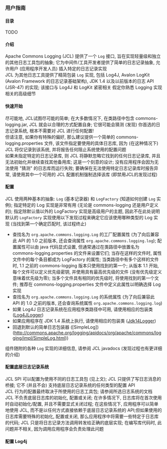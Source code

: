 ### 用户指南

#### 目录
TODO

#### 介绍
Apache Commons Logging (JCL) 提供了一个 `Log` 接口, 旨在实现轻量级和独立的其他日志工具包的抽象; 它为中间件/工具开发者提供了简单的日志记录抽象, 允许用户 (应用程序开发人员) 插入特定的日志记录实现  
JCL 为其他日志工具提供了精简包装 `Log` 实现, 包括 Log4J, Avalon LogKit (Avalon Framework 的日志记录基础架构), JDK 1.4 以及以前版本的日志 API (JSR-47) 的实现; 该接口与 Log4J 和 LogKit 紧密相关
假定你熟悉 Logging 实现相关的高级细节

#### 快速开始
尽可能地, JCL试图尽可能的简单; 在大多数情况下, 在类路径中包含 commons-logging.jar, JCL 就会以合理的方式配置自身; 它很可能会猜测 (发现) 你首选的日志记录系统, 根本不需要对 JCL 进行任何配置!  
但请注意, 如果你有特殊的偏好, 那么建议提供一个简单的 commons-logging.properties 文件, 该文件指定要使用的具体日志库, 因为 (在这种情况下) JCL 将仅记录到该系统, 并将报告任何阻止系统使用的配置问题  
如果未指定特定的日志记录库, 则 JCL 将静默忽略它找到的任何日志记录库, 并且无法初始化并继续查找其他备用库; 这是一个刻意的设计; 没有应用程序会因为无法使用 "猜测" 的日志库而运行失败; 要确保在无法使用特定日志记录库时报告异常, 请使用其中一个可用的 JCL 配置机制强制选择该库 (即禁用JCL的发现过程)

#### 配置
JCL 使用两种基本的抽象: `Log` (基本记录器) 和 `LogFactory` (知道如何创建 `Log` 实例); 指定特定的 Log 实现是非常有用 (无论是 commons-logging 还是用户定义的); 指定除默认值以外的 LogFactory 实现是高级用户的主题, 因此不在此处说明  
默认的 `LogFactory` 实现使用以下发现过程来确定它应该使用哪种类型的 Log 实现 (当找到第一个确定匹配时, 该过程终止)
- 查找名为 `org.apache.commons.logging.Log` 的工厂配置属性 (为了向后兼容此 API 的 1.0 之前版本, 还会查询属性 `org.apache.commons.logging.log`); 配置属性可以由 java 代码显式设置, 但通常通过在类路径中放置名为 commons-logging.properties 的文件来设置它们; 当存在这样的文件时, 属性文件中的每个条目都成为 LogFactory 的属性; 当类路径中有多个这样的文件时, 1.1 之前的 commons-logging 版本只使用找到的第一个; 从版本 1.1 开始, 每个文件可以定义优先级密钥, 并使用具有最高优先级的文件 (没有优先级定义意味着优先级为零); 当多个文件具有相同的优先级时, 将使用找到的第一个文件; 推荐在 commons-logging.properties 文件中定义此属性以明确选择 Log 实现
- 查找名为 `org.apache.commons.logging.Log` 的系统属性 (为了向后兼容此 API 的 1.0 之前的版本, 还会查询系统属性 `org.apache.commons.logging.log`)
- 如果 Log4J 日志记录系统在应用程序类路径中可用, 请使用相应的包装类 ([Log4JLogger](http://commons.apache.org/logging/apidocs/org/apache/commons/logging/impl/Jdk14Logger.html))
- 如果应用程序在 JDK 1.4 系统上执行, 请使用相应的包装类 ([Jdk14Logger](http://commons.apache.org/logging/apidocs/org/apache/commons/logging/impl/Jdk14Logger.html))
- 回退到默认的简单日志包装器 ([SimpleLog])(http://commons.apache.org/logging/apidocs/org/apache/commons/logging/impl/SimpleLog.html))

组件随附的各种 `Log` 实现的详细信息, 请参阅 JCL javadocs (发现过程也有更详细的介绍)

#### 配置底层日志记录系统
JCL SPI 可以配置为使用不同的日志工具包 (见上文); JCL 只提供了写日志消息的桥接; 它不 (并且不会) 支持底层日志记录系统的任何类型的配置 API  
JCL 行为的配置最终取决于所使用的日志工具包; 请参阅所选日志系统的文档  
JCL 不负责底层日志库的初始化, 配置或关闭; 在许多情况下, 日志库将在首次使用时自动初始化/配置, 并且不需要显式关闭过程; 在这些情况下, 应用程序可以简单地使用 JCL, 而不是以任何方式直接依赖于底层日志记录系统的 API;但如果使用的日志库需要特殊的初始化, 配置或关闭, 那么应用程序中将需要一些特定于日志库的代码; JCL 只是将日志记录方法调用转发给正确的底层实现; 在编写库代码时, 此问题并不相关, 因为调用应用程序会负责处理此问题

#### 配置 Log4j
